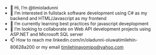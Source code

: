- 👋 Hi, I’m @timioladunni
- 👀 I’m interested in fullstack software development using C# as my backend and HTML/Javascript as my frontend
- 🌱 I’m currently learning best practices for javascript deveplopment
- 💞️ I’m looking to collaborate on Web API development projects using ASP.NET and Microsoft SQL server
- 📫 How to reach me linkedin.com/in/oladunni-oluwatimilehin-80628a200 or my email timilehinayomipo@yahoo.com

<!---
timioladunni/timioladunni is a ✨ special ✨ repository because its `README.md` (this file) appears on your GitHub profile.
You can click the Preview link to take a look at your changes.
--->
